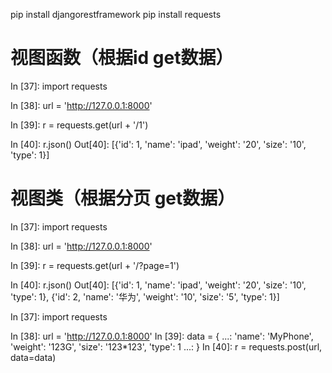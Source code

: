 pip install djangorestframework
pip install requests
# 视图函数（根据id get数据）
<!-- cmd终端get -->
In [37]: import requests

In [38]: url = 'http://127.0.0.1:8000'

In [39]: r = requests.get(url + '/1')

In [40]: r.json()
Out[40]: [{'id': 1, 'name': 'ipad', 'weight': '20', 'size': '10', 'type': 1}]

# 视图类（根据分页 get数据）
<!-- cmd终端get -->
In [37]: import requests

In [38]: url = 'http://127.0.0.1:8000'

In [39]: r = requests.get(url + '/?page=1')

In [40]: r.json()
Out[40]:
[{'id': 1, 'name': 'ipad', 'weight': '20', 'size': '10', 'type': 1},
 {'id': 2, 'name': '华为', 'weight': '10', 'size': '5', 'type': 1}]

<!-- cmd终端post -->
In [37]: import requests

In [38]: url = 'http://127.0.0.1:8000'
In [39]: data = {
    ...:     'name': 'MyPhone', 'weight': '123G', 'size': '123*123', 'type': 1
    ...: }
In [40]: r = requests.post(url, data=data)
